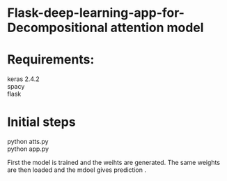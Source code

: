 # Flask-deep-learning-app-for-Decompositional attention model

# Requirements:
keras 2.4.2 <br/>
spacy <br/>
flask

# Initial steps
python atts.py <br/>
python app.py

First the model is trained and the weihts are generated. The same weights are then loaded and the mdoel gives prediction .

